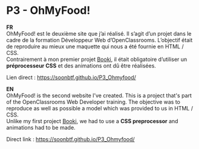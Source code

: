 ﻿<!DOCTYPE html>
<html>

<head>
  <meta charset="utf-8">
  <meta name="viewport" content="width=device-width, initial-scale=1.0">
  <link rel="stylesheet" href="https://stackedit.io/style.css" />
</head>

<body class="stackedit">
  <div class="stackedit__html"><h1 id="p3---ohmyfood">P3 - OhMyFood!</h1>
<p><strong>FR</strong><br>
OhMyFood! est le deuxième site que j’ai réalisé. Il s’agit d’un projet dans le cadre de la formation Développeur Web d’OpenClassrooms. L’objectif était de reproduire au mieux une maquette qui nous a été fournie en HTML / CSS.<br>
Contrairement à mon premier projet <a href="https://github.com/soonbtf/P2_Booki">Booki</a>, il était obligatoire d’utiliser un <strong>préprocesseur CSS</strong> et des animations ont dû être réalisées.</p>
<p>Lien direct : <a href="https://soonbtf.github.io/P3_Ohmyfood/">https://soonbtf.github.io/P3_Ohmyfood/</a></p>
<p><strong>EN</strong><br>
OhMyFood! is the second website I’ve created. This is a project that's part of the OpenClassrooms Web Developer training. The objective was to reproduce as well as possible a model which was provided to us in HTML / CSS.<br>
Unlike my first project <a href="https://github.com/soonbtf/P2_Booki">Booki</a>, we had to use a <strong>CSS preprocessor</strong> and animations had to be made.</p>
<p>Direct link :  <a href="https://soonbtf.github.io/P3_Ohmyfood/">https://soonbtf.github.io/P3_Ohmyfood/</a></p>
</div>
</body>

</html>
